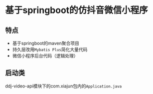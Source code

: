 # 基于springboot的仿抖音微信小程序

## 特点

- 基于springboot的maven聚合项目
- 持久层改用`Mybatis Plus`简化大量代码
- 微信小程序后台代码（逻辑处理）

## 启动类

ddj-video-api模块下的com.xiajun包内的`Application.java`

